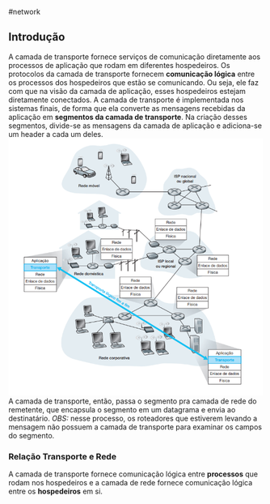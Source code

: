 #network
## Introdução
A camada de transporte fornece serviços de comunicação diretamente aos processos de aplicação que rodam em diferentes hospedeiros. Os protocolos da camada de transporte fornecem **comunicação lógica** entre os processos dos hospedeiros que estão se comunicando. Ou seja, ele faz com que na visão da camada de aplicação, esses hospedeiros estejam diretamente conectados.
A camada de transporte é implementada nos sistemas finais, de forma que ela converte as mensagens recebidas da aplicação em **segmentos da camada de transporte**. Na criação desses segmentos, divide-se as mensagens da camada de aplicação e adiciona-se um header a cada um deles.
![](_assets/Pasted%20image%2020230114115723.png)
A camada de transporte, então, passa o segmento pra camada de rede do remetente, que encapsula o segmento em um datagrama e envia ao destinatário.
*OBS:* nesse processo, os roteadores que estiverem levando a mensagem não possuem a camada de transporte para examinar os campos do segmento.

### Relação Transporte e Rede
A camada de transporte fornece comunicação lógica entre **processos** que rodam nos hospedeiros e a camada de rede fornece comunicação lógica entre os **hospedeiros** em si.